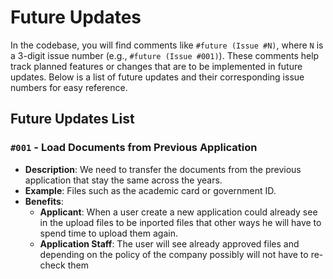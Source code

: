 # Future Updates

In the codebase, you will find comments like `#future (Issue #N)`,
where `N` is a 3-digit issue number (e.g., `#future (Issue #001)`).
These comments help track planned features or changes that are
to be implemented in future updates. Below is a list of future
updates and their corresponding issue numbers for easy reference.

## Future Updates List

### `#001` - **Load Documents from Previous Application**

- **Description**: We need to transfer the documents from the previous application
  that stay the same across the years.
- **Example**: Files such as the academic card or government ID.
- **Benefits**:
    - **Applicant**: When a user create a new application could already see in the upload files to be inported
      files that other ways he will have to spend time to upload them again.
    - **Application Staff**: The user will see already approved files and depending on the policy of the company
      possibly will not have to re-check them
